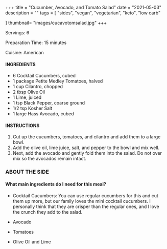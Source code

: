 +++
title = "Cucumber, Avocado, and Tomato Salad"
date = "2021-05-03"
description = ""
tags = [
    "sides",
    "vegan",
    "vegetarian", 
    "keto", 
    "low carb"
    
]
thumbnail= "images/cucavotomsalad.jpg"
+++

Servings: 6 <!--more-->

Preparation Time: 15 minutes

Cuisine: American

#### INGREDIENTS 

* 6 Cocktail Cucumbers, cubed 
* 1 package Petite Medley Tomatoes, halved 
* 1 cup Cilantro, chopped 
* 2 tbsp Olive Oil 
* 1 Lime, juiced 
* 1 tsp Black Pepper, coarse ground 
* 1/2 tsp Kosher Salt
* 1 large Hass Avocado, cubed 

#### INSTRUCTIONS

1. Cut up the cucumbers, tomatoes, and cilantro and add them to a large bowl. 
2. Add the olive oil, lime juice, salt, and pepper to the bowl and mix well. 
3. Next, add the avocado and gently fold them into the salad. Do not over mix so the avocados remain intact.
 
### ABOUT THE SIDE

#### What main ingredients do I need for this meal?

* Cocktail Cucumbers: You can use regular cucumbers for this and cut them up more, but our family loves the mini cocktail cucumbers. I personally think that they are crisper than the regular ones, and I love the crunch they add to the salad. 

* Avocado 

* Tomatoes

* Olive Oil and Lime 
